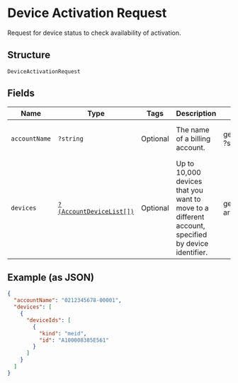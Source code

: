 
# Device Activation Request

Request for device status to check availability of activation.

## Structure

`DeviceActivationRequest`

## Fields

| Name | Type | Tags | Description | Getter | Setter |
|  --- | --- | --- | --- | --- | --- |
| `accountName` | `?string` | Optional | The name of a billing account. | getAccountName(): ?string | setAccountName(?string accountName): void |
| `devices` | [`?(AccountDeviceList[])`](../../doc/models/account-device-list.md) | Optional | Up to 10,000 devices that you want to move to a different account, specified by device identifier. | getDevices(): ?array | setDevices(?array devices): void |

## Example (as JSON)

```json
{
  "accountName": "0212345678-00001",
  "devices": [
    {
      "deviceIds": [
        {
          "kind": "meid",
          "id": "A100008385E561"
        }
      ]
    }
  ]
}
```

